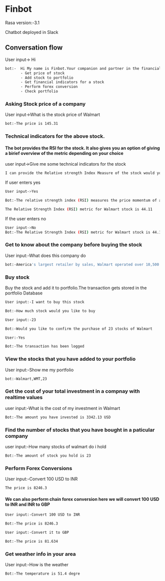 # Finbot
Rasa version:-3.1

Chatbot deployed in Slack

## Conversation flow

User input-> Hi

```sh
bot:-  Hi My name is Finbot.Your companion and partner in the financial world.I can perform the following operations
       - Get price of stock
       - Add stock to portfolio
       - Get financial indicators for a stock
       - Perform forex conversion
       - Check portfolio
```
### Asking Stock price of a company

User input->What is the stock price of Walmart

```sh
bot:-The price is 145.31
```

### Technical indicators for the above stock.

#### The bot provides the RSI for the stock. It also gives you an option of giving a birief overview of the metric depending on your choice

user input->Give me some technical indicators for the stock

```sh
I can provide the Relative strength Index Measure of the stock would you like me to provide a brief overview of the metric
```

If user enters yes

```sh
User input->Yes

Bot:-The relative strength index (RSI) measures the price momentum of a stock or other security. The basic idea behind the RSI is to measure how quickly traders are bidding the price of the security up or down. The RSI plots this result on a scale of 0 to 100.Readings below 30 generally indicate that the stock is oversold, while readings above 70 indicate that it is overbought. Traders will often place this RSI chart below the price chart for the security, so they can compare its recent momentum against its market price.

The Relative Strength Index (RSI) metric for Walmart stock is 44.11
```

If the user enters no

```sh
User input->No
Bot:-The Relative Strength Index (RSI) metric for Walmart stock is 44.11
```

### Get to know about the company before buying the stock

User input:-What does this company do

```sh
bot:-America's largest retailer by sales, Walmart operated over 10,500 stores under 46 banners at the end of fiscal 2022, selling a variety of general merchandise and grocery items. Its home market accounted for 82% of sales in fiscal 2022, with Mexico and Central America (6%) and Canada (4%) its largest external markets. In the United States at the namesake banner, around 56% of sales come from grocery, 32% from general merchandise, and 11% from health and wellness items. The company operates several e-commerce properties apart from its eponymous site, including Flipkart and shoes.com (it also owns a roughly 10% stake in Chinese online retailer JD.com). Combined, e-commerce accounted for about 13% of fiscal 2022 sales.
```

### Buy stock

Buy the stock and add it to portfolio.The transaction gets stored in the portfolio Database

```sh
User input:-I want to buy this stock

Bot:-How much stock would you like to buy

User input:-23

Bot:-Would you like to confirm the purchase of 23 stocks of Walmart

User:-Yes

Bot:-The transaction has been logged
```

### View the stocks that you have added to your portfolio

User input:-Show me my portfolio

```sh
bot:-Walmart,WMT,23
```

### Get the cost of your total investment in a compnay with realtime values

user input:-What is the cost of my investment in Walmart

```sh
Bot:-The amount you have invested is 3342.13 USD
```

### Find the number of stocks that you have bought in a paticular company

user input:-How many stocks of walmart do i hold

```sh
Bot:-The amount of stock you hold is 23
```

### Perform Forex Conversions

User input:-Convert 100 USD to INR

```sh
The price is 8246.3
```

#### We can also perform chain forex conversion here we will convert 100 USD to INR and INR to GBP


```sh
User input:-Convert 100 USD to INR

Bot:-The price is 8246.3

User input:-Convert it to GBP

Bot:-The price is 81.634

```
### Get weather info in your area

User input:-How is the weather

```sh
Bot:-The temperature is 51.4 degre
```
